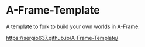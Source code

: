 # A-Frame-Template
A template to fork to build your own worlds in A-Frame.

https://sergio637.github.io/A-Frame-Template/
